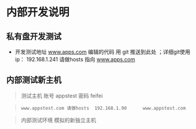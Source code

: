# 内部开发说明

## 私有盘开发测试
* 开发测试地址 www.apps.com 编辑的代码 用 git 推送到此处 ；详细git使用 
      ip： 192.168.1.241 请做hosts 指向 www.apps.com 
      
## 内部测试新主机

>   测试主机 账号 appstest  密码 feifei

>     www.appstest.com 请做hosts  192.168.1.90      www.appstest.com

>    内部测试环境 模拟的新独立主机
       